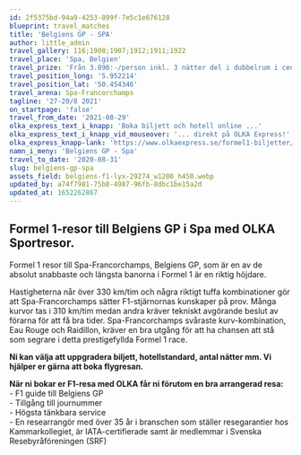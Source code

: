 ```yaml
---
id: 2f5375bd-94a9-4253-899f-7e5c1e676128
blueprint: travel_matches
title: 'Belgiens GP - SPA'
author: little_admin
travel_gallery: 116;1908;1907;1912;1911;1922
travel_place: 'Spa, Belgien'
travel_prize: 'Från 3.890:-/person inkl. 3 nätter del i dubbelrum i centrala Bryssel, frukost på hotellet samt biljett till Belgium GP söndag general admission (onumrerad ståplats.) Pris från 5.390:-/person inkluderar samma som ovan paket samt flyg. Vi bokar även andra typer av biljetter till detta F1-race, kontakta oss för pris.'
travel_position_long: '5.952214'
travel_position_lat: '50.454346'
travel_arena: Spa-Francorchamps
tagline: '27-20/8 2021'
on_startpage: 'false'
travel_from_date: '2021-08-29'
olka_express_text_i_knapp: 'Boka biljett och hotell online ...'
olka_express_text_i_knapp_vid_mouseover: '... direkt på OLKA Express!'
olka_express_knapp-lank: 'https://www.olkaexpress.se/formel1-biljetter/belgiens-formel-1'
namn_i_meny: 'Belgiens GP - Spa'
travel_to_date: '2020-08-31'
slug: belgiens-gp-spa
assets_field: belgiens-f1-lyx-29274_w1200_h450.webp
updated_by: a74f7981-75b8-4987-96fb-8dbc1be15a2d
updated_at: 1652262867
---
```

<h2>Formel 1-resor till Belgiens GP i Spa med OLKA Sportresor.</h2>
<p>Formel 1 resor till Spa-Francorchamps, Belgiens GP, som är en av de absolut snabbaste och längsta banorna i Formel 1 är en riktig höjdare.</p>
<p>Hastigheterna når över 330 km/tim och några riktigt tuffa kombinationer gör att Spa-Francorchamps sätter F1-stjärnornas kunskaper på prov. Många kurvor tas i 310 km/tim medan andra kräver tekniskt avgörande beslut av förarna för att få bra tider. Spa-Francorchamps svåraste kurv-kombination, Eau Rouge och Raidillon, kräver en bra utgång för att ha chansen att stå som segrare i detta prestigefyllda Formel 1 race.</p>
<p><strong>Ni kan välja att uppgradera biljett, hotellstandard, antal nätter mm. Vi hjälper er gärna att boka flygresan.</strong></p>
<p><strong>När ni bokar er F1-resa med OLKA får ni förutom en bra arrangerad resa:</strong><br />
- F1 guide till Belgiens GP<br />
- Tillgång till journummer<br />
- Högsta tänkbara service<br />
- En researrangör med över 35 år i branschen som ställer resegarantier hos Kammarkollegiet, är IATA-certifierade samt är medlemmar i Svenska Resebyråföreningen (SRF)</p>